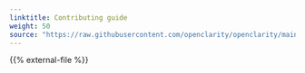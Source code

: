 ```yaml
---
linktitle: Contributing guide
weight: 50
source: "https://raw.githubusercontent.com/openclarity/openclarity/main/CONTRIBUTING.md"
---
```


{{% external-file %}}
